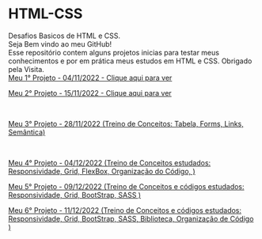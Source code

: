 # HTML-CSS

Desafios Basicos de HTML e CSS.<br>
Seja Bem vindo ao meu GitHub!<br>
Esse repositório contem alguns projetos inicias para testar meus conhecimentos e por em prática meus estudos em HTML e CSS.
Obrigado pela Visita. <br>
<a href="https://th-aguiar.github.io/HTML-CSS/Projetos/projeto-1/index.html" target="_blank" >Meu 1° Projeto - 04/11/2022 - Clique aqui para ver</a>

<a href="https://th-aguiar.github.io/HTML-CSS/Projetos/projeto-2/index.html">Meu 2° Projeto - 15/11/2022 - Clique aqui para ver</a>

<br>

<a href='https://th-aguiar.github.io/HTML-CSS/Projetos/projeto-3/index.html'> Meu 3° Projeto - 28/11/2022 (Treino de Conceitos: Tabela, Forms, Links, Semântica)</a>

<br>

<a href='https://th-aguiar.github.io/HTML-CSS/Projetos/projeto-4/index.html'> Meu 4° Projeto - 04/12/2022 (Treino de Conceitos estudados: Responsividade, Grid, FlexBox, Organização do Código, )</a>

<a href='https://th-aguiar.github.io/HTML-CSS/Projetos/projeto-5/index.html'> Meu 5° Projeto - 09/12/2022 (Treino de Conceitos e códigos estudados: Responsividade, Grid, BootStrap, SASS )</a>

<a href='https://th-aguiar.github.io/HTML-CSS/Projetos/projeto-6/index.html'> Meu 6° Projeto - 11/12/2022 (Treino de Conceitos e códigos estudados: Responsividade, Grid, BootStrap, SASS, Biblioteca, Organização de Código )</a>
